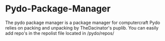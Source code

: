 # Pydo-Package-Manager
The pydo package manager is a package manager for computercraft
Pydo relies on packing and unpacking by TheDacinator's puplib.
You can easily add repo's in the repolist file located in /pydo/repos/
